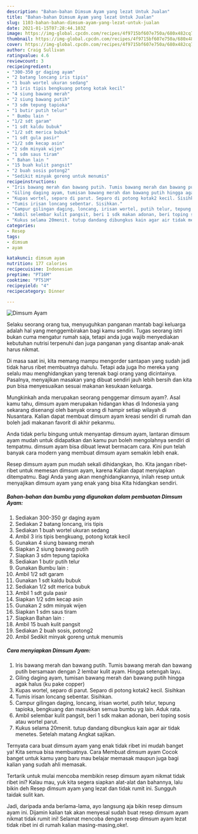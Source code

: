 ```yaml
---
description: "Bahan-bahan Dimsum Ayam yang lezat Untuk Jualan"
title: "Bahan-bahan Dimsum Ayam yang lezat Untuk Jualan"
slug: 1103-bahan-bahan-dimsum-ayam-yang-lezat-untuk-jualan
date: 2021-01-15T07:28:44.103Z
image: https://img-global.cpcdn.com/recipes/4f9715bf607e750a/680x482cq70/dimsum-ayam-foto-resep-utama.jpg
thumbnail: https://img-global.cpcdn.com/recipes/4f9715bf607e750a/680x482cq70/dimsum-ayam-foto-resep-utama.jpg
cover: https://img-global.cpcdn.com/recipes/4f9715bf607e750a/680x482cq70/dimsum-ayam-foto-resep-utama.jpg
author: Craig Sullivan
ratingvalue: 4.6
reviewcount: 3
recipeingredient:
- "300-350 gr daging ayam"
- "2 batang loncang iris tipis"
- "1 buah wortel ukuran sedang"
- "3 iris tipis bengkuang potong kotak kecil"
- "4 siung bawang merah"
- "2 siung bawang putih"
- "3 sdm tepung tapioka"
- "1 butir putih telur"
- " Bumbu lain "
- "1/2 sdt garam"
- "1 sdt kaldu bubuk"
- "1/2 sdt merica bubuk"
- "1 sdt gula pasir"
- "1/2 sdm kecap asin"
- "2 sdm minyak wijen"
- "1 sdm saus tiram"
- " Bahan lain "
- "15 buah kulit pangsit"
- "2 buah sosis potong2"
- "Sedikit minyak goreng untuk menumis"
recipeinstructions:
- "Iris bawang merah dan bawang putih. Tumis bawang merah dan bawang putih bersamaan dengan 2 lembar kulit ayam. Hingga setengah layu."
- "Giling daging ayam, tumisan bawang merah dan bawang putih hingga agak halus (ku pake copper)"
- "Kupas wortel, separo di parut. Separo di potong kotak2 kecil. Sisihkan"
- "Tumis irisan loncang sebentar. Sisihkan."
- "Campur gilingan daging, loncang, irisan wortel, putih telur, tepung tapioka, bengkuang dan masukkan semua bumbu yg lain. Aduk rata."
- "Ambil selembar kulit pangsit, beri 1 sdk makan adonan, beri toping sosis atau wortel parut."
- "Kukus selama 20menit. tutup dandang dibungkus kain agar air tidak menetes. Setelah matang Angkat sajikan."
categories:
- Resep
tags:
- dimsum
- ayam

katakunci: dimsum ayam 
nutrition: 177 calories
recipecuisine: Indonesian
preptime: "PT16M"
cooktime: "PT51M"
recipeyield: "4"
recipecategory: Dinner

---
```



![Dimsum Ayam](https://img-global.cpcdn.com/recipes/4f9715bf607e750a/680x482cq70/dimsum-ayam-foto-resep-utama.jpg)

Selaku seorang orang tua, menyuguhkan panganan mantab bagi keluarga adalah hal yang menggembirakan bagi kamu sendiri. Tugas seorang istri bukan cuma mengatur rumah saja, tetapi anda juga wajib menyediakan kebutuhan nutrisi terpenuhi dan juga panganan yang disantap anak-anak harus nikmat.

Di masa  saat ini, kita memang mampu mengorder santapan yang sudah jadi tidak harus ribet membuatnya dahulu. Tetapi ada juga lho mereka yang selalu mau menghidangkan yang terenak bagi orang yang dicintainya. Pasalnya, menyajikan masakan yang dibuat sendiri jauh lebih bersih dan kita pun bisa menyesuaikan sesuai makanan kesukaan keluarga. 



Mungkinkah anda merupakan seorang penggemar dimsum ayam?. Asal kamu tahu, dimsum ayam merupakan hidangan khas di Indonesia yang sekarang disenangi oleh banyak orang di hampir setiap wilayah di Nusantara. Kalian dapat membuat dimsum ayam kreasi sendiri di rumah dan boleh jadi makanan favorit di akhir pekanmu.

Anda tidak perlu bingung untuk menyantap dimsum ayam, lantaran dimsum ayam mudah untuk didapatkan dan kamu pun boleh mengolahnya sendiri di tempatmu. dimsum ayam bisa dibuat lewat bermacam cara. Kini pun telah banyak cara modern yang membuat dimsum ayam semakin lebih enak.

Resep dimsum ayam pun mudah sekali dihidangkan, lho. Kita jangan ribet-ribet untuk memesan dimsum ayam, karena Kalian dapat menyiapkan ditempatmu. Bagi Anda yang akan menghidangkannya, inilah resep untuk menyajikan dimsum ayam yang enak yang bisa Kita hidangkan sendiri.

<!--inarticleads1-->

##### Bahan-bahan dan bumbu yang digunakan dalam pembuatan Dimsum Ayam:

1. Sediakan 300-350 gr daging ayam
1. Sediakan 2 batang loncang, iris tipis
1. Sediakan 1 buah wortel ukuran sedang
1. Ambil 3 iris tipis bengkuang, potong kotak kecil
1. Gunakan 4 siung bawang merah
1. Siapkan 2 siung bawang putih
1. Siapkan 3 sdm tepung tapioka
1. Sediakan 1 butir putih telur
1. Gunakan  Bumbu lain :
1. Ambil 1/2 sdt garam
1. Gunakan 1 sdt kaldu bubuk
1. Sediakan 1/2 sdt merica bubuk
1. Ambil 1 sdt gula pasir
1. Siapkan 1/2 sdm kecap asin
1. Gunakan 2 sdm minyak wijen
1. Siapkan 1 sdm saus tiram
1. Siapkan  Bahan lain :
1. Ambil 15 buah kulit pangsit
1. Sediakan 2 buah sosis, potong2
1. Ambil Sedikit minyak goreng untuk menumis




<!--inarticleads2-->

##### Cara menyiapkan Dimsum Ayam:

1. Iris bawang merah dan bawang putih. Tumis bawang merah dan bawang putih bersamaan dengan 2 lembar kulit ayam. Hingga setengah layu.
1. Giling daging ayam, tumisan bawang merah dan bawang putih hingga agak halus (ku pake copper)
1. Kupas wortel, separo di parut. Separo di potong kotak2 kecil. Sisihkan
1. Tumis irisan loncang sebentar. Sisihkan.
1. Campur gilingan daging, loncang, irisan wortel, putih telur, tepung tapioka, bengkuang dan masukkan semua bumbu yg lain. Aduk rata.
1. Ambil selembar kulit pangsit, beri 1 sdk makan adonan, beri toping sosis atau wortel parut.
1. Kukus selama 20menit. tutup dandang dibungkus kain agar air tidak menetes. Setelah matang Angkat sajikan.




Ternyata cara buat dimsum ayam yang enak tidak ribet ini mudah banget ya! Kita semua bisa membuatnya. Cara Membuat dimsum ayam Cocok banget untuk kamu yang baru mau belajar memasak maupun juga bagi kalian yang sudah ahli memasak.

Tertarik untuk mulai mencoba membikin resep dimsum ayam nikmat tidak ribet ini? Kalau mau, yuk kita segera siapkan alat-alat dan bahannya, lalu bikin deh Resep dimsum ayam yang lezat dan tidak rumit ini. Sungguh taidak sulit kan. 

Jadi, daripada anda berlama-lama, ayo langsung aja bikin resep dimsum ayam ini. Dijamin kalian tak akan menyesal sudah buat resep dimsum ayam nikmat tidak rumit ini! Selamat mencoba dengan resep dimsum ayam lezat tidak ribet ini di rumah kalian masing-masing,oke!.

